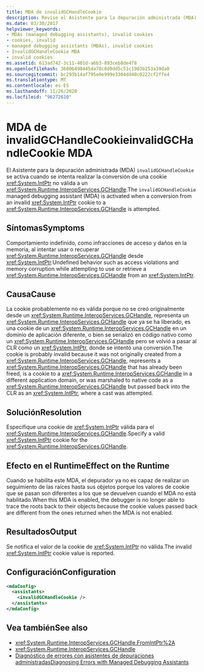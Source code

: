```yaml
---
title: MDA de invalidGCHandleCookie
description: Revise el Asistente para la depuración administrada (MDA) invalidGCHandleCookie, que se activa cuando se intenta realizar una conversión de una cookie IntPtr no válida a GCHandle.
ms.date: 03/30/2017
helpviewer_keywords:
- MDAs (managed debugging assistants), invalid cookies
- cookies, invalid
- managed debugging assistants (MDAs), invalid cookies
- InvalidGCHandleCookie MDA
- invalid cookies
ms.assetid: 613ad742-3c11-401d-a6b3-893ceb8de4f8
ms.openlocfilehash: 36806498445da78c8d9dd5c51c1903b253a39da0
ms.sourcegitcommit: bc293b14af795e0e999e3304dd40c0222cf2ffe4
ms.translationtype: MT
ms.contentlocale: es-ES
ms.lasthandoff: 11/26/2020
ms.locfileid: "96272610"
---
```

# <a name="invalidgchandlecookie-mda"></a><span data-ttu-id="2fae8-103">MDA de invalidGCHandleCookie</span><span class="sxs-lookup"><span data-stu-id="2fae8-103">invalidGCHandleCookie MDA</span></span>

<span data-ttu-id="2fae8-104">El Asistente para la depuración administrada (MDA) `invalidGCHandleCookie` se activa cuando se intenta realizar la conversión de una cookie <xref:System.IntPtr> no válida a un <xref:System.Runtime.InteropServices.GCHandle>.</span><span class="sxs-lookup"><span data-stu-id="2fae8-104">The `invalidGCHandleCookie` managed debugging assistant (MDA) is activated when a conversion from an invalid <xref:System.IntPtr> cookie to a <xref:System.Runtime.InteropServices.GCHandle> is attempted.</span></span>  
  
## <a name="symptoms"></a><span data-ttu-id="2fae8-105">Síntomas</span><span class="sxs-lookup"><span data-stu-id="2fae8-105">Symptoms</span></span>  

 <span data-ttu-id="2fae8-106">Comportamiento indefinido, como infracciones de acceso y daños en la memoria, al intentar usar o recuperar <xref:System.Runtime.InteropServices.GCHandle> desde <xref:System.IntPtr>.</span><span class="sxs-lookup"><span data-stu-id="2fae8-106">Undefined behavior such as access violations and memory corruption while attempting to use or retrieve a <xref:System.Runtime.InteropServices.GCHandle> from an <xref:System.IntPtr>.</span></span>  
  
## <a name="cause"></a><span data-ttu-id="2fae8-107">Causa</span><span class="sxs-lookup"><span data-stu-id="2fae8-107">Cause</span></span>  

 <span data-ttu-id="2fae8-108">La cookie probablemente no es válida porque no se creó originalmente desde un <xref:System.Runtime.InteropServices.GCHandle>, representa un <xref:System.Runtime.InteropServices.GCHandle> que ya se ha liberado, es una cookie de un <xref:System.Runtime.InteropServices.GCHandle> en un dominio de aplicación diferente, o bien se serializó en código nativo como un <xref:System.Runtime.InteropServices.GCHandle> pero se volvió a pasar al CLR como un <xref:System.IntPtr>, donde se intentó una conversión.</span><span class="sxs-lookup"><span data-stu-id="2fae8-108">The cookie is probably invalid because it was not originally created from a <xref:System.Runtime.InteropServices.GCHandle>, represents a <xref:System.Runtime.InteropServices.GCHandle> that has already been freed, is a cookie to a <xref:System.Runtime.InteropServices.GCHandle> in a different application domain, or was marshaled to native code as a <xref:System.Runtime.InteropServices.GCHandle> but passed back into the CLR as an <xref:System.IntPtr>, where a cast was attempted.</span></span>  
  
## <a name="resolution"></a><span data-ttu-id="2fae8-109">Solución</span><span class="sxs-lookup"><span data-stu-id="2fae8-109">Resolution</span></span>  

 <span data-ttu-id="2fae8-110">Especifique una cookie de <xref:System.IntPtr> válida para el <xref:System.Runtime.InteropServices.GCHandle>.</span><span class="sxs-lookup"><span data-stu-id="2fae8-110">Specify a valid <xref:System.IntPtr> cookie for the <xref:System.Runtime.InteropServices.GCHandle>.</span></span>  
  
## <a name="effect-on-the-runtime"></a><span data-ttu-id="2fae8-111">Efecto en el Runtime</span><span class="sxs-lookup"><span data-stu-id="2fae8-111">Effect on the Runtime</span></span>  

 <span data-ttu-id="2fae8-112">Cuando se habilita este MDA, el depurador ya no es capaz de realizar un seguimiento de las raíces hasta sus objetos porque los valores de cookie que se pasan son diferentes a los que se devuelven cuando el MDA no está habilitado.</span><span class="sxs-lookup"><span data-stu-id="2fae8-112">When this MDA is enabled, the debugger is no longer able to trace the roots back to their objects because the cookie values passed back are different from the ones returned when the MDA is not enabled.</span></span>  
  
## <a name="output"></a><span data-ttu-id="2fae8-113">Resultados</span><span class="sxs-lookup"><span data-stu-id="2fae8-113">Output</span></span>  

 <span data-ttu-id="2fae8-114">Se notifica el valor de la cookie de <xref:System.IntPtr> no válida.</span><span class="sxs-lookup"><span data-stu-id="2fae8-114">The invalid <xref:System.IntPtr> cookie value is reported.</span></span>  
  
## <a name="configuration"></a><span data-ttu-id="2fae8-115">Configuración</span><span class="sxs-lookup"><span data-stu-id="2fae8-115">Configuration</span></span>  
  
```xml  
<mdaConfig>  
  <assistants>  
    <invalidGCHandleCookie />  
  </assistants>  
</mdaConfig>  
```  
  
## <a name="see-also"></a><span data-ttu-id="2fae8-116">Vea también</span><span class="sxs-lookup"><span data-stu-id="2fae8-116">See also</span></span>

- <xref:System.Runtime.InteropServices.GCHandle.FromIntPtr%2A>
- <xref:System.Runtime.InteropServices.GCHandle>
- [<span data-ttu-id="2fae8-117">Diagnóstico de errores con asistentes de depuraciones administradas</span><span class="sxs-lookup"><span data-stu-id="2fae8-117">Diagnosing Errors with Managed Debugging Assistants</span></span>](diagnosing-errors-with-managed-debugging-assistants.md)
